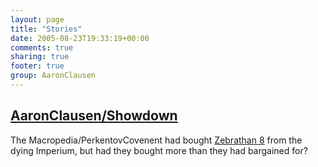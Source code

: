 ```yaml
---
layout: page
title: "Stories"
date: 2005-08-23T19:33:19+00:00
comments: true
sharing: true
footer: true
group: AaronClausen
---
```


## [AaronClausen/Showdown](/aaron-clausen/showdown)

The Macropedia/PerkentovCovenent had bought [Zebrathan 8](/star-systems/zebrathan-eight) from the dying Imperium, but had they bought more than they had bargained for?
